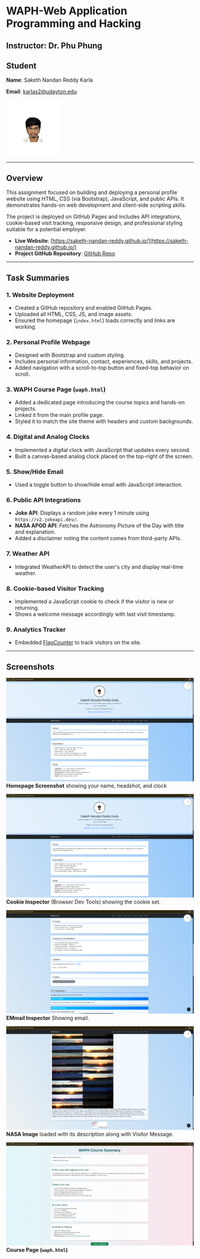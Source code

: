 # WAPH-Web Application Programming and Hacking

## Instructor: Dr. Phu Phung

## Student

**Name**: Saketh Nandan Reddy Karla

**Email**: [karlas2@udayton.edu](mailto:karlas2@udayton.edu)

![Saketh's headshot](images/headshot.png)

---

## Overview

This assignment focused on building and deploying a personal profile website using HTML, CSS (via Bootstrap), JavaScript, and public APIs. It demonstrates hands-on web development and client-side scripting skills.  

The project is deployed on GitHub Pages and includes API integrations, cookie-based visit tracking, responsive design, and professional styling suitable for a potential employer.

- **Live Website**: [https://saketh-nandan-reddy.github.io/](https://saketh-nandan-reddy.github.io/)
- **Project GitHub Repository**: [GitHub Repo](https://github.com/saketh-nandan-reddy/saketh-nandan-reddy.github.io)

---

## Task Summaries

### 1. Website Deployment
- Created a GitHub repository and enabled GitHub Pages.
- Uploaded all HTML, CSS, JS, and image assets.
- Ensured the homepage (`index.html`) loads correctly and links are working.

### 2. Personal Profile Webpage
- Designed with Bootstrap and custom styling.
- Includes personal information, contact, experiences, skills, and projects.
- Added navigation with a scroll-to-top button and fixed-top behavior on scroll.

### 3. WAPH Course Page (`waph.html`)
- Added a dedicated page introducing the course topics and hands-on projects.
- Linked it from the main profile page.
- Styled it to match the site theme with headers and custom backgrounds.

### 4. Digital and Analog Clocks
- Implemented a digital clock with JavaScript that updates every second.
- Built a canvas-based analog clock placed on the top-right of the screen.

### 5. Show/Hide Email
- Used a toggle button to show/hide email with JavaScript interaction.

### 6. Public API Integrations
- **Joke API**: Displays a random joke every 1 minute using `https://v2.jokeapi.dev/`.
- **NASA APOD API**: Fetches the Astronomy Picture of the Day with title and explanation.
- Added a disclaimer noting the content comes from third-party APIs.

### 7. Weather API
- Integrated WeatherAPI to detect the user's city and display real-time weather.

### 8. Cookie-based Visitor Tracking
- Implemented a JavaScript cookie to check if the visitor is new or returning.
- Shows a welcome message accordingly with last visit timestamp.

### 9. Analytics Tracker
- Embedded [FlagCounter](https://flagcounter.com) to track visitors on the site.

---

## Screenshots

![index page](images/index.png)  
**Homepage Screenshot** showing your name, headshot, and clock

![cookie](images/cookie.png)  
**Cookie Inspector** (Browser Dev Tools) showing the cookie set.

![email](images/email.png)  
**EMmail Inspector** Showing email.

![api](images/api.png)  
**NASA Image** loaded with its description along with Visitor Message.

![waph page](images/waph.png)  
 **Course Page (`waph.html`)**


